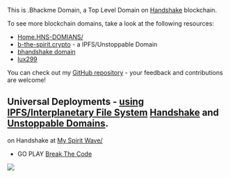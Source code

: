 This is .Bhackme Domain, a Top Level Domain on [Handshake](https://handshake.org) blockchain.

To see more blockchain domains, take a look at the following resources:
- [Home.HNS-DOMIANS/](http://home.hns-domains/)
- [b-the-spirit.crypto](https://gateway.pinata.cloud/ipfs/QmYpk2DdjnShgeBZUTJKnEgaEj7p1EciWikjP3Kb2Bh3yC/) - a IPFS/Unstoppable Domain 
- [bhandshake domain](http://try.bhandshake/)
- [lux299](http://home.lux299/)

You can check out my [GitHub repository](https://github.com/beechains) - your feedback and contributions are welcome!

## Universal Deployments - [using IPFS/Interplanetary File System](https://ipfs.com) [Handshake](https://handshake.org) and [Unstoppable Domains](https://unstoppabledomains.com).


on Handshake at [My Spirit Wave/](http://myspirtwave.hns.is/)



- GO PLAY [Break The Code](https://btc2.tech/ThZWCx)

<a href="https://wigle.net">
<img border="0" src="https://wigle.net/bi/kcGd2GRhMUxJUn64uvG5kQ.png">
</a> 
